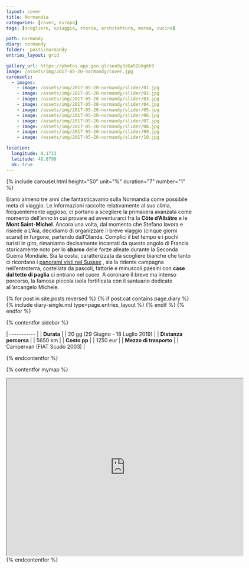 ```yaml
---
layout: cover
title: Normandia
categories: [cover, europa]
tags: [scogliere, spiaggia, storia, architettura, marea, cucina]

path: normandy
diary: normandy
folder: _posts/normandy
entries_layout: grid

gallery_url: https://photos.app.goo.gl/sea9y3zGa5ZeXg669
image: /assets/img/2017-05-20-normandy/cover.jpg
carousels:
  - images: 
    - image: /assets/img/2017-05-20-normandy/slider/01.jpg
    - image: /assets/img/2017-05-20-normandy/slider/02.jpg
    - image: /assets/img/2017-05-20-normandy/slider/03.jpg
    - image: /assets/img/2017-05-20-normandy/slider/04.jpg
    - image: /assets/img/2017-05-20-normandy/slider/05.jpg
    - image: /assets/img/2017-05-20-normandy/slider/06.jpg
    - image: /assets/img/2017-05-20-normandy/slider/07.jpg
    - image: /assets/img/2017-05-20-normandy/slider/08.jpg
    - image: /assets/img/2017-05-20-normandy/slider/09.jpg
    - image: /assets/img/2017-05-20-normandy/slider/10.jpg

location:
  longitude: 0.1713
  latitude: 48.8799
  ok: true
---
```


{% include carousel.html height="50" unit="%" duration="7" number="1" %}

Erano almeno tre anni che fantasticavamo sulla Normandia come possibile meta di viaggio. Le informazioni raccolte relativamente al suo clima, frequentemente uggioso, ci portano a scegliere la primavera avanzata come momento dell’anno in cui provare ad avventurarci fra la **Côte d’Albâtre** e le **Mont Saint-Michel**. Ancora una volta, dal momento che Stefano lavora e risiede a L’Aia, decidiamo di organizzare il breve viaggio (cinque giorni scarsi) in furgone, partendo dall’Olanda. Complici il bel tempo e i pochi turisti in giro, rimaniamo decisamente incantati da questo angolo di Francia storicamente noto per lo **sbarco** delle forze alleate durante la Seconda Guerra Mondiale. Sia la costa, caratterizzata da scogliere bianche che tanto ci ricordano i [panorami visti nel Sussex](/) , sia la ridente campagna nell’entroterra, costellata da pascoli, fattorie e minuscoli paesini con **case dal tetto di paglia** ci entrano nel cuore. A coronare il breve ma intenso percorso, la famosa piccola isola fortificata con il santuario dedicato all’arcangelo Michele.

<div class="entries-{{ page.entries_layout }}">
  {% for post in site.posts reversed %}
    {% if post.cat contains page.diary %}
      {% include diary-single.md type=page.entries_layout %}
    {% endif %}
  {% endfor %}
</div>

{% contentfor sidebar %}

| ----------- |
| **Durata**      |
| 20 gg (29 Giugno - 18 Luglio 2019)   |
| **Distanza percorsa** |
| 5650 km |
| **Costo pp**      |
| 1250 eur  |
| **Mezzo di trasporto** |
| Campervan (FIAT Scudo 2003) |

{% endcontentfor %}

{% contentfor mymap %}
<iframe src="https://www.google.com/maps/d/embed?mid=1_AWjlxxY_EIkEBez5EtAzE0Qwcw&ehbc=2E312F" width="640" height="480"></iframe>
{% endcontentfor %}
